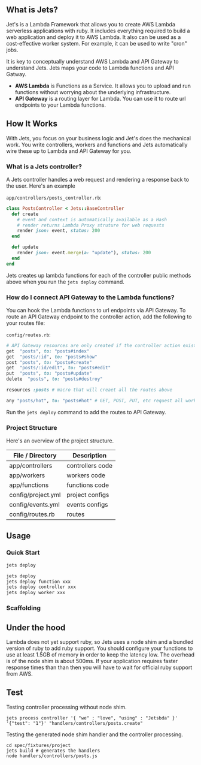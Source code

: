 ## What is Jets?

Jet's is a Lambda Framework that allows you to create AWS Lambda serverless applications with ruby.  It includes everything required to build a web application and deploy it to AWS Lambda.  It also can be used as a cost-effective worker system. For example, it can be used to write "cron" jobs.

It is key to conceptually understand AWS Lambda and API Gateway to understand Jets.  Jets maps your code to Lambda functions and API Gatway.

* **AWS Lambda** is Functions as a Service. It allows you to upload and run functions without worrying about the underlying infrastructure.
* **API Gateway** is a routing layer for Lambda. You can use it to route url endpoints to your Lambda functions.

## How It Works

With Jets, you focus on your business logic and Jet's does the mechanical work. You write controllers, workers and functions and Jets automatically wire these up to Lambda and API Gateway for you.

### What is a Jets controller?

A Jets controller handles a web request and rendering a response back to the user.  Here's an example

`app/controllers/posts_controller.rb`:

```ruby
class PostsController < Jets::BaseController
  def create
    # event and context is automatically available as a Hash
    # render returns Lambda Proxy struture for web requests
    render json: event, status: 200
  end

  def update
    render json: event.merge(a: "update"), status: 200
  end
end
```

Jets creates up lambda functions for each of the controller public methods above when you run the `jets deploy` command.

### How do I connect API Gateway to the Lambda functions?

You can hook the Lambda functions to url endpoints via API Gateway.  To route an API Gateway endpoint to the controller action, add the following to your routes file:

`config/routes.rb`:

```ruby
# API Gateway resources are only created if the controller action exists.
get  "posts", to: "posts#index"
get  "posts/:id", to: "posts#show"
post "posts", to: "posts#create"
get  "posts/:id/edit", to: "posts#edit"
put  "posts", to: "posts#update"
delete  "posts", to: "posts#destroy"

resources :posts # macro that will creaet all the routes above

any "posts/hot", to: "posts#hot" # GET, POST, PUT, etc request all work
```

Run the `jets deploy` command to add the routes to API Gateway.

### Project Structure

Here's an overview of the project structure.

File / Directory  | Description
------------- | -------------
app/controllers  | controllers code
app/workers  | workers code
app/functions  | functions code
config/project.yml  | project configs
config/events.yml  | events configs
config/routes.rb  | routes


## Usage

### Quick Start

```sh
jets deploy

jets deploy
jets deploy function xxx
jets deploy controller xxx
jets deploy worker xxx
```

### Scaffolding



## Under the hood

Lambda does not yet support ruby, so Jets uses a node shim and a bundled version of ruby to add ruby support.  You should configure your functions to use at least 1.5GB of memory in order to keep the latency low.  The overhead is of the node shim is about 500ms. If your application requires faster response times than than then you will have to wait for official ruby support from AWS.

## Test

Testing controller processing without node shim.

```
jets process controller '{ "we" : "love", "using" : "Jetsbda" }' '{"test": "1"}' "handlers/controllers/posts.create"
```

Testing the generated node shim handler and the controller processing.

```
cd spec/fixtures/project
jets build # generates the handlers
node handlers/controllers/posts.js
```